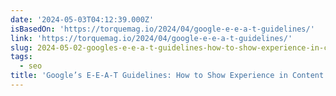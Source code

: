 ```yaml
---
date: '2024-05-03T04:12:39.000Z'
isBasedOn: 'https://torquemag.io/2024/04/google-e-e-a-t-guidelines/'
link: 'https://torquemag.io/2024/04/google-e-e-a-t-guidelines/'
slug: 2024-05-02-googles-e-e-a-t-guidelines-how-to-show-experience-in-content
tags:
  - seo
title: 'Google’s E-E-A-T Guidelines: How to Show Experience in Content'
---
```

 
